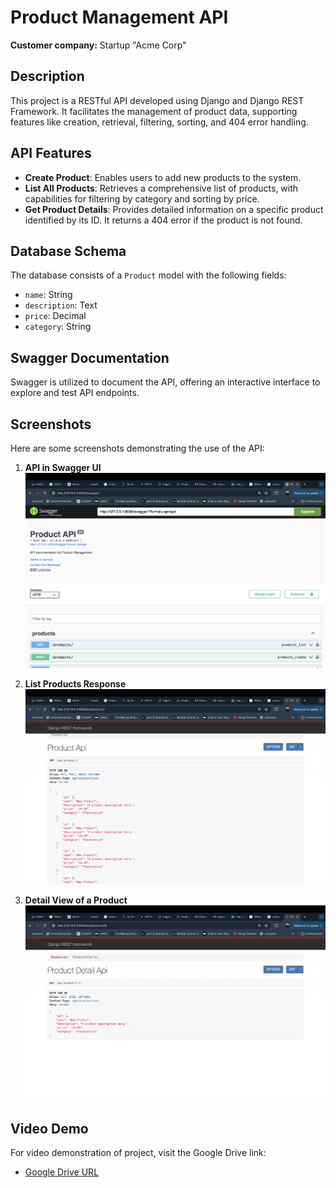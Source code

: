 # Product Management API

**Customer company:** Startup "Acme Corp"

## Description

This project is a RESTful API developed using Django and Django REST Framework. It facilitates the management of product data, supporting features like creation, retrieval, filtering, sorting, and 404 error handling.

## API Features

- **Create Product**: Enables users to add new products to the system.
- **List All Products**: Retrieves a comprehensive list of products, with capabilities for filtering by category and sorting by price.
- **Get Product Details**: Provides detailed information on a specific product identified by its ID. It returns a 404 error if the product is not found.

## Database Schema

The database consists of a `Product` model with the following fields:

- `name`: String
- `description`: Text
- `price`: Decimal
- `category`: String

## Swagger Documentation

Swagger is utilized to document the API, offering an interactive interface to explore and test API endpoints.

## Screenshots

Here are some screenshots demonstrating the use of the API:

1. **API in Swagger UI**
   ![API in Swagger](screenshots/swagger_ui.png)

2. **List Products Response**
   ![List Products](screenshots/list_products.png)

3. **Detail View of a Product**
   ![Product Detail](screenshots/product_detail.png)

## Video Demo

For video demonstration of project, visit the Google Drive link:

- [Google Drive URL](https://drive.google.com/drive/folders/1ck0z_0SuAU13n52Xv1tgKGcqo_CS8cw4?usp=sharing)
